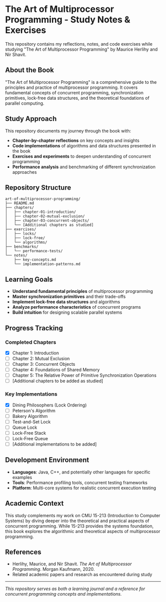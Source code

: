 # The Art of Multiprocessor Programming - Study Notes & Exercises

This repository contains my reflections, notes, and code exercises while studying "The Art of Multiprocessor Programming" by Maurice Herlihy and Nir Shavit.

## About the Book

"The Art of Multiprocessor Programming" is a comprehensive guide to the principles and practice of multiprocessor programming. It covers fundamental concepts of concurrent programming, synchronization primitives, lock-free data structures, and the theoretical foundations of parallel computing.

## Study Approach

This repository documents my journey through the book with:
- **Chapter-by-chapter reflections** on key concepts and insights
- **Code implementations** of algorithms and data structures presented in the book
- **Exercises and experiments** to deepen understanding of concurrent programming
- **Performance analysis** and benchmarking of different synchronization approaches

## Repository Structure

```
art-of-multiprocessor-programming/
├── README.md
├── chapters/
│   ├── chapter-01-introduction/
│   ├── chapter-02-mutual-exclusion/
│   ├── chapter-03-concurrent-objects/
│   └── [Additional chapters as studied]
├── exercises/
│   ├── locks/
│   ├── lock-free/
│   └── algorithms/
├── benchmarks/
│   └── performance-tests/
└── notes/
    ├── key-concepts.md
    └── implementation-patterns.md
```

## Learning Goals

- **Understand fundamental principles** of multiprocessor programming
- **Master synchronization primitives** and their trade-offs
- **Implement lock-free data structures** and algorithms
- **Analyze performance characteristics** of concurrent programs
- **Build intuition** for designing scalable parallel systems

## Progress Tracking

### Completed Chapters
- [x] Chapter 1: Introduction
- [ ] Chapter 2: Mutual Exclusion
- [ ] Chapter 3: Concurrent Objects
- [ ] Chapter 4: Foundations of Shared Memory
- [ ] Chapter 5: The Relative Power of Primitive Synchronization Operations
- [ ] [Additional chapters to be added as studied]

### Key Implementations
- [x] Dining Philosophers (Lock Ordering)
- [ ] Peterson's Algorithm
- [ ] Bakery Algorithm
- [ ] Test-and-Set Lock
- [ ] Queue Lock
- [ ] Lock-Free Stack
- [ ] Lock-Free Queue
- [ ] [Additional implementations to be added]

## Development Environment

- **Languages**: Java, C++, and potentially other languages for specific examples
- **Tools**: Performance profiling tools, concurrent testing frameworks
- **Platform**: Multi-core systems for realistic concurrent execution testing

## Academic Context

This study complements my work on CMU 15-213 (Introduction to Computer Systems) by diving deeper into the theoretical and practical aspects of concurrent programming. While 15-213 provides the systems foundation, this book explores the algorithmic and theoretical aspects of multiprocessor programming.

## References

- Herlihy, Maurice, and Nir Shavit. *The Art of Multiprocessor Programming*. Morgan Kaufmann, 2020.
- Related academic papers and research as encountered during study

---

*This repository serves as both a learning journal and a reference for concurrent programming concepts and implementations.*
